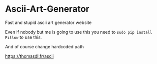 # Ascii-Art-Generator
Fast and stupid ascii art generator website

Even if nobody but me is going to use this you need to `sudo pip install Pillow` to use this.

And of course change hardcoded path 

https://thomasdl.fr/ascii
